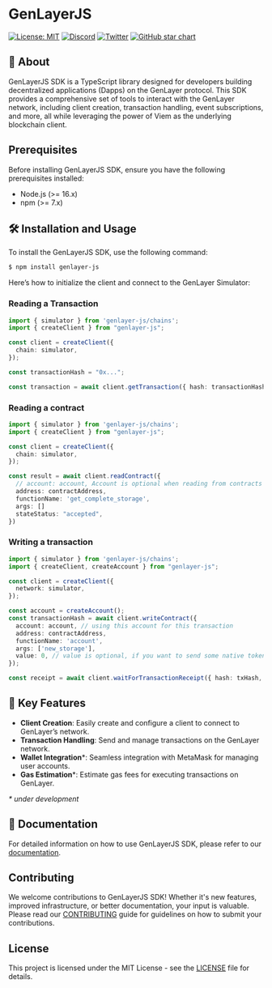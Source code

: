 # GenLayerJS

[![License: MIT](https://img.shields.io/badge/License-MIT-green.svg)](https://opensource.org/license/mit/)
[![Discord](https://dcbadge.vercel.app/api/server/8Jm4v89VAu?compact=true&style=flat)](https://discord.gg/VpfmXEMN66)
[![Twitter](https://img.shields.io/twitter/url/https/twitter.com/yeagerai.svg?style=social&label=Follow%20%40GenLayer)](https://x.com/GenLayer)
[![GitHub star chart](https://img.shields.io/github/stars/yeagerai/genlayer-js?style=social)](https://star-history.com/#yeagerai/genlayer-js)

## 👀 About

GenLayerJS SDK is a TypeScript library designed for developers building decentralized applications (Dapps) on the GenLayer protocol. This SDK provides a comprehensive set of tools to interact with the GenLayer network, including client creation, transaction handling, event subscriptions, and more, all while leveraging the power of Viem as the underlying blockchain client.

## Prerequisites

Before installing GenLayerJS SDK, ensure you have the following prerequisites installed:

- Node.js (>= 16.x)
- npm (>= 7.x)

## 🛠️ Installation and Usage

To install the GenLayerJS SDK, use the following command:
```bash
$ npm install genlayer-js
```
Here’s how to initialize the client and connect to the GenLayer Simulator:

### Reading a Transaction
```typescript
import { simulator } from 'genlayer-js/chains';
import { createClient } from "genlayer-js";

const client = createClient({
  chain: simulator,
});

const transactionHash = "0x...";

const transaction = await client.getTransaction({ hash: transactionHash })
```

### Reading a contract
```typescript
import { simulator } from 'genlayer-js/chains';
import { createClient } from "genlayer-js";

const client = createClient({
  chain: simulator,
});

const result = await client.readContract({
  // account: account, Account is optional when reading from contracts
  address: contractAddress,
  functionName: 'get_complete_storage',
  args: []
  stateStatus: "accepted",
})
```

### Writing a transaction
```typescript
import { simulator } from 'genlayer-js/chains';
import { createClient, createAccount } from "genlayer-js";

const client = createClient({
  network: simulator,
});

const account = createAccount();
const transactionHash = await client.writeContract({
  account: account, // using this account for this transaction
  address: contractAddress,
  functionName: 'account',
  args: ['new_storage'],
  value: 0, // value is optional, if you want to send some native token to the contract
});

const receipt = await client.waitForTransactionReceipt({ hash: txHash, status: TransactionStatus.FINALIZED}) //or ACCEPTED

```
## 🚀 Key Features

* **Client Creation**: Easily create and configure a client to connect to GenLayer’s network.
* **Transaction Handling**: Send and manage transactions on the GenLayer network.
* **Wallet Integration***: Seamless integration with MetaMask for managing user accounts.
* **Gas Estimation***: Estimate gas fees for executing transactions on GenLayer.

_* under development_

## 📖 Documentation

For detailed information on how to use GenLayerJS SDK, please refer to our [documentation](https://docs.genlayer.com/).



## Contributing

We welcome contributions to GenLayerJS SDK! Whether it's new features, improved infrastructure, or better documentation, your input is valuable. Please read our [CONTRIBUTING](https://github.com/yeagerai/genlayer-js/blob/main/CONTRIBUTING.md) guide for guidelines on how to submit your contributions.

## License

This project is licensed under the MIT License - see the [LICENSE](LICENSE) file for details.
